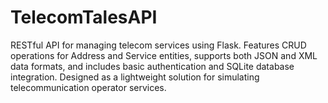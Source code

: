 # TelecomTalesAPI
RESTful API for managing telecom services using Flask. Features CRUD operations for Address and Service entities, supports both JSON and XML data formats, and includes basic authentication and SQLite database integration. Designed as a lightweight solution for simulating telecommunication operator services.
